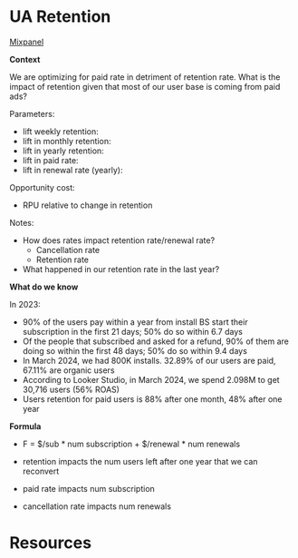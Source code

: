 # UA Retention

[Mixpanel](https://mixpanel.com/s/I0cri)

**Context**

We are optimizing for paid rate in detriment of retention rate. 
What is the impact of retention given that most of our user base is coming 
from paid ads?

Parameters:
- lift weekly retention:
- lift in monthly retention:
- lift in yearly retention: 
- lift in paid rate:
- lift in renewal rate (yearly):

Opportunity cost: 
- RPU relative to change in retention

Notes:
- How does rates impact retention rate/renewal rate?
    * Cancellation rate
    * Retention rate
- What happened in our retention rate in the last year?

**What do we know**

In 2023:
- 90% of the users pay within a year from install BS start their 
  subscription in the first 21 days; 50% do so within 6.7 days
- Of the people that subscribed and asked for a refund, 90% of 
  them are doing so within the first 48 days; 50% do so within 
  9.4 days
- In March 2024, we had 800K installs. 32.89% of our users are paid, 67.11% are organic users
- According to Looker Studio, in March 2024, we spend 2.098M to get 30,716 users (56% ROAS)
- Users retention for paid users is 88% after one month, 48% after one year

**Formula**

- F = $/sub * num subscription + $/renewal * num renewals

- retention impacts the num users left after one year that we can reconvert
- paid rate impacts num subscription
- cancellation rate impacts num renewals


# Resources

